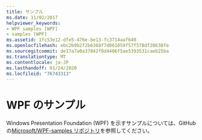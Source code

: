 ```yaml
---
title: サンプル
ms.date: 11/02/2017
helpviewer_keywords:
- WPF samples [WPF]
- samples [WPF]
ms.assetid: 1fc53e12-dfe5-476e-be13-fc3714aaf640
ms.openlocfilehash: ebc2b9b2f2b6368f7d061059f57f578df20638fe
ms.sourcegitcommit: de17a7a0a37042f0d4406f5ae5393531caeb25ba
ms.translationtype: MT
ms.contentlocale: ja-JP
ms.lasthandoff: 01/24/2020
ms.locfileid: "76743313"
---
```

# <a name="wpf-samples"></a>WPF のサンプル

Windows Presentation Foundation (WPF) を示すサンプルについては、GitHub の[Microsoft/WPF-samples リポジトリ](https://github.com/Microsoft/WPF-Samples)を参照してください。
